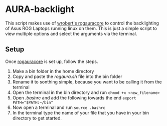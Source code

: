 # AURA-backlight

This script makes use of [wrobert's rogauracore](https://github.com/wroberts/rogauracore "roagauracore - wroberts") to control the backlighting of Asus ROG Laptops running linux on them.
This is just a simple script to view multiple options and select the arguments via the terminal.

## Setup
Once [rogauracore](https://github.com/wroberts/rogauracore "roagauracore - wroberts") is set up, follow the steps.

1. Make a bin folder in the home directory
2. Copy and paste the _rogaura.sh_ file into the bin folder
3. Rename it to sonthing simple, because you want to be calling it from the terminal
4. Open the terminal in the bin directory and run 
	```chmod +x <new_filename>```
5. Open *.bashrc* and add the following towards the end
	```export PATH="$PATH:~/bin"```
6. Now open a terminal and run
	```source .bashrc```
7. In the terminal type the name of your file that you have in your bin directory to get started.
